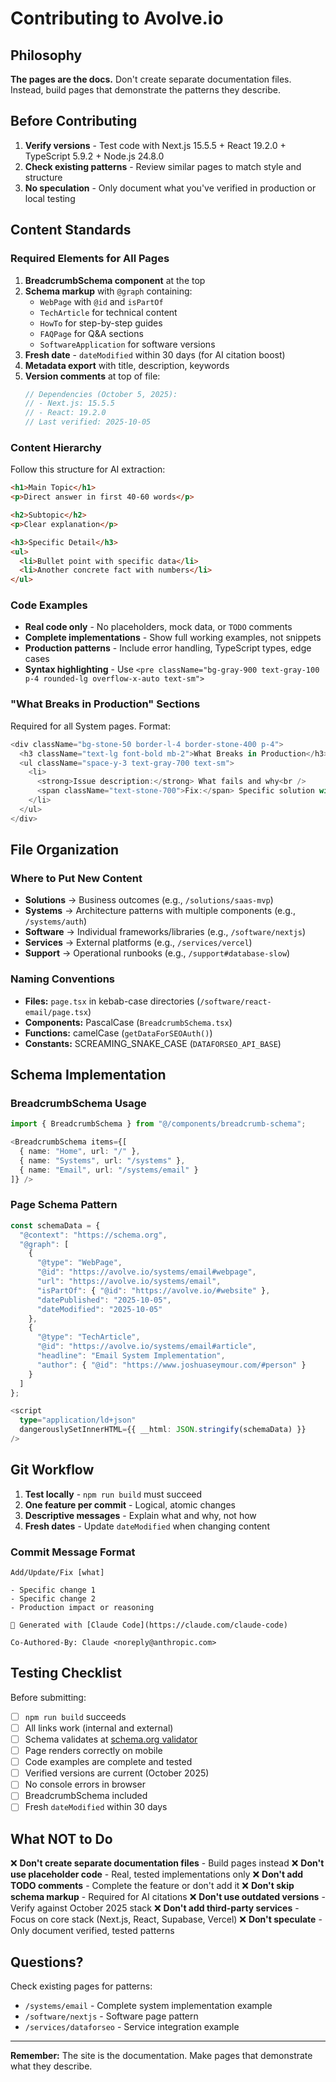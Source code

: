 # Contributing to Avolve.io

## Philosophy

**The pages are the docs.** Don't create separate documentation files. Instead, build pages that demonstrate the patterns they describe.

## Before Contributing

1. **Verify versions** - Test code with Next.js 15.5.5 + React 19.2.0 + TypeScript 5.9.2 + Node.js 24.8.0
2. **Check existing patterns** - Review similar pages to match style and structure
3. **No speculation** - Only document what you've verified in production or local testing

## Content Standards

### Required Elements for All Pages

1. **BreadcrumbSchema component** at the top
2. **Schema markup** with `@graph` containing:
   - `WebPage` with `@id` and `isPartOf`
   - `TechArticle` for technical content
   - `HowTo` for step-by-step guides
   - `FAQPage` for Q&A sections
   - `SoftwareApplication` for software versions
3. **Fresh date** - `dateModified` within 30 days (for AI citation boost)
4. **Metadata export** with title, description, keywords
5. **Version comments** at top of file:
   ```typescript
   // Dependencies (October 5, 2025):
   // - Next.js: 15.5.5
   // - React: 19.2.0
   // Last verified: 2025-10-05
   ```

### Content Hierarchy

Follow this structure for AI extraction:

```markdown
<h1>Main Topic</h1>
<p>Direct answer in first 40-60 words</p>

<h2>Subtopic</h2>
<p>Clear explanation</p>

<h3>Specific Detail</h3>
<ul>
  <li>Bullet point with specific data</li>
  <li>Another concrete fact with numbers</li>
</ul>
```

### Code Examples

- **Real code only** - No placeholders, mock data, or `TODO` comments
- **Complete implementations** - Show full working examples, not snippets
- **Production patterns** - Include error handling, TypeScript types, edge cases
- **Syntax highlighting** - Use `<pre className="bg-gray-900 text-gray-100 p-4 rounded-lg overflow-x-auto text-sm">`

### "What Breaks in Production" Sections

Required for all System pages. Format:

```typescript
<div className="bg-stone-50 border-l-4 border-stone-400 p-4">
  <h3 className="text-lg font-bold mb-2">What Breaks in Production</h3>
  <ul className="space-y-3 text-gray-700 text-sm">
    <li>
      <strong>Issue description:</strong> What fails and why<br />
      <span className="text-stone-700">Fix:</span> Specific solution with code
    </li>
  </ul>
</div>
```

## File Organization

### Where to Put New Content

- **Solutions** → Business outcomes (e.g., `/solutions/saas-mvp`)
- **Systems** → Architecture patterns with multiple components (e.g., `/systems/auth`)
- **Software** → Individual frameworks/libraries (e.g., `/software/nextjs`)
- **Services** → External platforms (e.g., `/services/vercel`)
- **Support** → Operational runbooks (e.g., `/support#database-slow`)

### Naming Conventions

- **Files:** `page.tsx` in kebab-case directories (`/software/react-email/page.tsx`)
- **Components:** PascalCase (`BreadcrumbSchema.tsx`)
- **Functions:** camelCase (`getDataForSEOAuth()`)
- **Constants:** SCREAMING_SNAKE_CASE (`DATAFORSEO_API_BASE`)

## Schema Implementation

### BreadcrumbSchema Usage

```typescript
import { BreadcrumbSchema } from "@/components/breadcrumb-schema";

<BreadcrumbSchema items={[
  { name: "Home", url: "/" },
  { name: "Systems", url: "/systems" },
  { name: "Email", url: "/systems/email" }
]} />
```

### Page Schema Pattern

```typescript
const schemaData = {
  "@context": "https://schema.org",
  "@graph": [
    {
      "@type": "WebPage",
      "@id": "https://avolve.io/systems/email#webpage",
      "url": "https://avolve.io/systems/email",
      "isPartOf": { "@id": "https://avolve.io/#website" },
      "datePublished": "2025-10-05",
      "dateModified": "2025-10-05"
    },
    {
      "@type": "TechArticle",
      "@id": "https://avolve.io/systems/email#article",
      "headline": "Email System Implementation",
      "author": { "@id": "https://www.joshuaseymour.com/#person" }
    }
  ]
};

<script
  type="application/ld+json"
  dangerouslySetInnerHTML={{ __html: JSON.stringify(schemaData) }}
/>
```

## Git Workflow

1. **Test locally** - `npm run build` must succeed
2. **One feature per commit** - Logical, atomic changes
3. **Descriptive messages** - Explain what and why, not how
4. **Fresh dates** - Update `dateModified` when changing content

### Commit Message Format

```
Add/Update/Fix [what]

- Specific change 1
- Specific change 2
- Production impact or reasoning

🤖 Generated with [Claude Code](https://claude.com/claude-code)

Co-Authored-By: Claude <noreply@anthropic.com>
```

## Testing Checklist

Before submitting:

- [ ] `npm run build` succeeds
- [ ] All links work (internal and external)
- [ ] Schema validates at [schema.org validator](https://validator.schema.org/)
- [ ] Page renders correctly on mobile
- [ ] Code examples are complete and tested
- [ ] Verified versions are current (October 2025)
- [ ] No console errors in browser
- [ ] BreadcrumbSchema included
- [ ] Fresh `dateModified` within 30 days

## What NOT to Do

❌ **Don't create separate documentation files** - Build pages instead
❌ **Don't use placeholder code** - Real, tested implementations only
❌ **Don't add TODO comments** - Complete the feature or don't add it
❌ **Don't skip schema markup** - Required for AI citations
❌ **Don't use outdated versions** - Verify against October 2025 stack
❌ **Don't add third-party services** - Focus on core stack (Next.js, React, Supabase, Vercel)
❌ **Don't speculate** - Only document verified, tested patterns

## Questions?

Check existing pages for patterns:
- `/systems/email` - Complete system implementation example
- `/software/nextjs` - Software page pattern
- `/services/dataforseo` - Service integration example

---

**Remember:** The site is the documentation. Make pages that demonstrate what they describe.
